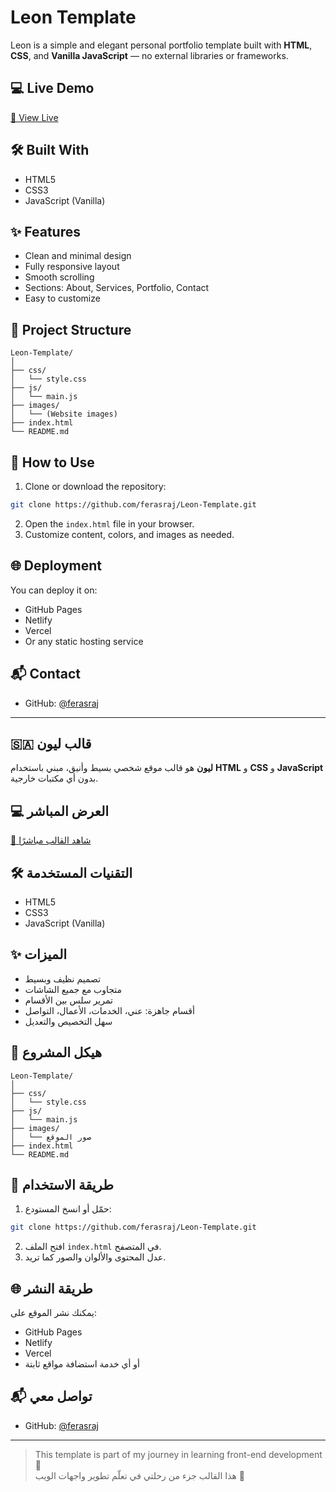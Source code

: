 # Leon Template

Leon is a simple and elegant personal portfolio template built with **HTML**, **CSS**, and **Vanilla JavaScript** — no external libraries or frameworks.

## 💻 Live Demo

[🔗 View Live](https://ferasraj.github.io/Leon-Template/)

## 🛠️ Built With

- HTML5
- CSS3
- JavaScript (Vanilla)

## ✨ Features

- Clean and minimal design
- Fully responsive layout
- Smooth scrolling
- Sections: About, Services, Portfolio, Contact
- Easy to customize

## 📁 Project Structure

```
Leon-Template/
│
├── css/
│   └── style.css
├── js/
│   └── main.js
├── images/
│   └── (Website images)
├── index.html
└── README.md
```

## 🚀 How to Use

1. Clone or download the repository:

```bash
git clone https://github.com/ferasraj/Leon-Template.git
```

2. Open the `index.html` file in your browser.
3. Customize content, colors, and images as needed.

## 🌐 Deployment

You can deploy it on:

- GitHub Pages
- Netlify
- Vercel
- Or any static hosting service

## 📬 Contact

- GitHub: [@ferasraj](https://github.com/ferasraj)

---

## 🇸🇦 قالب ليون

**ليون** هو قالب موقع شخصي بسيط وأنيق، مبني باستخدام **HTML** و **CSS** و **JavaScript** بدون أي مكتبات خارجية.

## 💻 العرض المباشر

[🔗 شاهد القالب مباشرًا](https://ferasraj.github.io/Leon-Template/)

## 🛠️ التقنيات المستخدمة

- HTML5
- CSS3
- JavaScript (Vanilla)

## ✨ الميزات

- تصميم نظيف وبسيط
- متجاوب مع جميع الشاشات
- تمرير سلس بين الأقسام
- أقسام جاهزة: عني، الخدمات، الأعمال، التواصل
- سهل التخصيص والتعديل

## 📁 هيكل المشروع

```
Leon-Template/
│
├── css/
│   └── style.css
├── js/
│   └── main.js
├── images/
│   └── صور الموقع
├── index.html
└── README.md
```

## 🚀 طريقة الاستخدام

1. حمّل أو انسخ المستودع:

```bash
git clone https://github.com/ferasraj/Leon-Template.git
```

2. افتح الملف `index.html` في المتصفح.
3. عدل المحتوى والألوان والصور كما تريد.

## 🌐 طريقة النشر

يمكنك نشر الموقع على:

- GitHub Pages
- Netlify
- Vercel
- أو أي خدمة استضافة مواقع ثابتة

## 📬 تواصل معي

- GitHub: [@ferasraj](https://github.com/ferasraj)

---

> This template is part of my journey in learning front-end development 🌱  
> هذا القالب جزء من رحلتي في تعلّم تطوير واجهات الويب 💪
